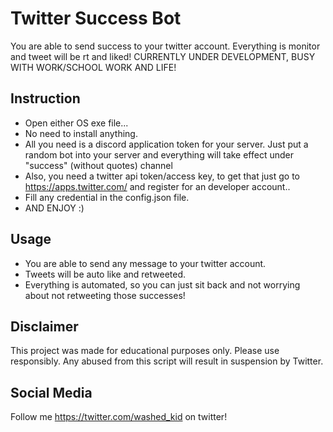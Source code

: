 # Twitter Success Bot

You are able to send success to your twitter account. Everything is monitor and tweet will be rt and liked!
CURRENTLY UNDER DEVELOPMENT, BUSY WITH WORK/SCHOOL WORK AND LIFE!

## Instruction

- Open either OS exe file...
- No need to install anything.
- All you need is a discord application token for your server. Just put a random bot into your server and everything will take effect under "success" (without quotes) channel
- Also, you need a twitter api token/access key, to get that just go to https://apps.twitter.com/ and register for an developer account..
- Fill any credential in the config.json file.
- AND ENJOY :)

## Usage

- You are able to send any message to your twitter account.
- Tweets will be auto like and retweeted.
- Everything is automated, so you can just sit back and not worrying about not retweeting those successes!

## Disclaimer

This project was made for educational purposes only. Please use responsibly. Any abused from this script will result in suspension by Twitter.

## Social Media

Follow me https://twitter.com/washed_kid on twitter!
